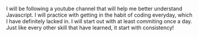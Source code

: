 I will be following a youtube channel that will help me better understand Javascript. I will practice with getting in the habit of coding everyday, which I have definitely lacked in. I will start out with at least commiting once a day. Just like every other skill that have learned, it start with consistency!
